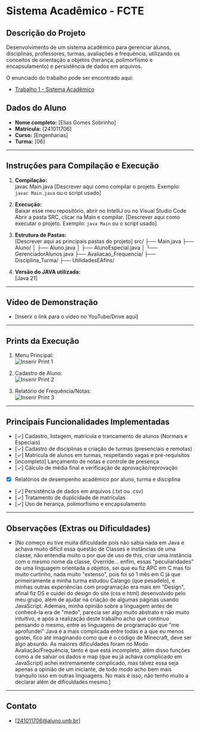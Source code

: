 # Sistema Acadêmico - FCTE

## Descrição do Projeto

Desenvolvimento de um sistema acadêmico para gerenciar alunos, disciplinas, professores, turmas, avaliações e frequência, utilizando os conceitos de orientação a objetos (herança, polimorfismo e encapsulamento) e persistência de dados em arquivos.

O enunciado do trabalho pode ser encontrado aqui:
- [Trabalho 1 - Sistema Acadêmico](https://github.com/lboaventura25/OO-T06_2025.1_UnB_FCTE/blob/main/trabalhos/ep1/README.md)

## Dados do Aluno

- **Nome completo:** [Elias Gomes Sobrinho]
- **Matrícula:** [241011706]
- **Curso:** [Engenharias]
- **Turma:** [06]

---

## Instruções para Compilação e Execução

1. **Compilação:**  
   javac Main.java
   [Descrever aqui como compilar o projeto. Exemplo: `javac Main.java` ou o script usado]

2. **Execução:**  
   Baixar esse meu repositório, abrir no IntelliJ ou no Visual Studio Code
   Abrir a pasta SRC, clicar na Main e compilar.
   [Descrever aqui como executar o projeto. Exemplo: `java Main` ou o script usado]

4. **Estrutura de Pastas:**  
   [Descrever aqui as principais pastas do projeto]
   src/
   ├── Main.java
   ├── Aluno/
   │   ├── Aluno.java
   │   ├── AlunoEspecial.java
   │   └── GerenciadorAlunos.java
   ├── Avaliacao_Frequencia/
   ├── Disciplina_Turma/
   ├── UtilidadesEAfins/


5. **Versão do JAVA utilizada:**  
   [Java 21]

---

## Vídeo de Demonstração

- [Inserir o link para o vídeo no YouTube/Drive aqui]

---

## Prints da Execução

1. Menu Principal:  
   ![Inserir Print 1](caminho/do/print1.png)

2. Cadastro de Aluno:  
   ![Inserir Print 2](caminho/do/print2.png)

3. Relatório de Frequência/Notas:  
   ![Inserir Print 3](caminho/do/print3.png)

---

## Principais Funcionalidades Implementadas

- [✓] Cadastro, listagem, matrícula e trancamento de alunos (Normais e Especiais)
- [✓] Cadastro de disciplinas e criação de turmas (presenciais e remotas)
- [✓] Matrícula de alunos em turmas, respeitando vagas e pré-requisitos
- [incompleto] Lançamento de notas e controle de presença
- [✓] Cálculo de média final e verificação de aprovação/reprovação
- [X] Relatórios de desempenho acadêmico por aluno, turma e disciplina
- [✓] Persistência de dados em arquivos (.txt ou .csv)
- [✓] Tratamento de duplicidade de matrículas
- [✓] Uso de herança, polimorfismo e encapsulamento

---

## Observações (Extras ou Dificuldades)

- [No começo eu tive muita dificuldade pois não sabia nada em Java e achava muito difícil essa questão de Classes e instâncias de uma classe, não entendia muito o por que de uso de this, criar uma instância com o mesmo nome da classe, Override... enfim, essas "peculiaridades" de uma linguagem orientada a objetos, sei que eu fiz APC em C mas foi muito curtinho, nada muito "extenso", pois foi só 1 mês em C já que primeiramente a minha turma estudou Calango (que pesadelo), e minhas outras experiências com programação era mais em "Design", afinal fiz DS e cuidei do design do site (css e html) desenvolvido pelo meu grupo, além de ajudar na criação de algumas páginas usando JavaScript. Ademais, minha opinião sobre a linguagem antes de conhecê-la era de "medo", parecia ser algo muito abstrato e não muito intuitivo, e após a realização deste trabalho acho que continuo pensando o mesmo, entre as linguagens de programação que "me aprofundei" Java é a mais complicada entre todas e a que eu menos gostei, fico até imaginando como que é o código de Minecraft, deve ser algo absurdo. As maiores dificuldades foram no Modo Avaliação/Frequência, tanto é que está incompleto, além disso funções como a de salvar os dados e map (que eu já achava complicado em JavaScript) achei extremamente complicado, mas talvez essa seja apenas a opinião de um iniciante, de todo modo acho bem mais tranquilo isso em outras linguagens. No mais é isso, não tenho muito a declarar além de dificuldades mesmo.]

---

## Contato

- [241011706@aluno.unb.br]
